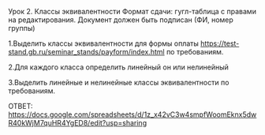 Урок 2. Классы эквивалентности
Формат сдачи: гугл-таблица с правами на редактирования. Документ должен быть подписан (ФИ, номер группы)

1.Выделить классы эквивалентности для формы оплаты https://test-stand.gb.ru/seminar_stands/payform/index.html по требованиям.

2.Для каждого класса определить линейный он или нелинейный

3.Выделить линейные и нелинейные классы эквивалентности по требованиям.




ОТВЕТ:
https://docs.google.com/spreadsheets/d/1z_x42vC3w4smpfWoomEknx5dwR40kWjM7quHR4YgED8/edit?usp=sharing